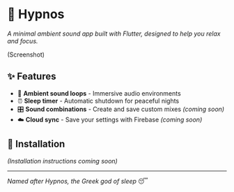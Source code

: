 # 🌙 Hypnos
*A minimal ambient sound app built with Flutter, designed to help you relax and focus.*

(Screenshot)

## ✨ Features
- 🎵 **Ambient sound loops** - Immersive audio environments
- ⏰ **Sleep timer** - Automatic shutdown for peaceful nights  
- 🎛️ **Sound combinations** - Create and save custom mixes *(coming soon)*
- ☁️ **Cloud sync** - Save your settings with Firebase *(coming soon)*

## 📱 Installation
*(Installation instructions coming soon)*

---

*Named after Hypnos, the Greek god of sleep* 😴
